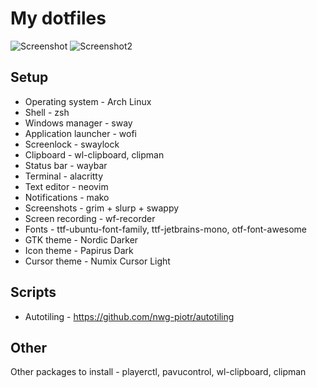 # My dotfiles

![Screenshot](https://github.com/MIAH7/dotfiles/blob/main/Pictures/Screenshots/screenshot.png)
![Screenshot2](https://github.com/MIAH7/dotfiles/blob/main/Pictures/Screenshots/screenshot-2.png) 
## Setup

* Operating system - Arch Linux
* Shell - zsh
* Windows manager - sway
* Application launcher - wofi
* Screenlock - swaylock
* Clipboard - wl-clipboard, clipman
* Status bar - waybar
* Terminal - alacritty
* Text editor - neovim
* Notifications - mako
* Screenshots - grim + slurp + swappy
* Screen recording - wf-recorder
* Fonts - ttf-ubuntu-font-family, ttf-jetbrains-mono, otf-font-awesome
* GTK theme - Nordic Darker
* Icon theme - Papirus Dark
* Cursor theme - Numix Cursor Light

## Scripts

* Autotiling - https://github.com/nwg-piotr/autotiling

## Other
Other packages to install - playerctl, pavucontrol, wl-clipboard, clipman
